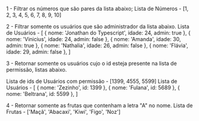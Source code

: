 1 - Filtrar os números que são pares da lista abaixo;
Lista de Números - [1, 2, 3, 4, 5, 6, 7, 8, 9, 10]


2 - Filtrar somente os usuários que são administrador da lista abaixo.
Lista de Usuários - [
  { nome: 'Jonathan do Typescript', idade: 24, admin: true }, 
  { nome: 'Vinicius', idade: 24, admin: false },
  { nome: 'Amanda', idade: 30, admin: true },
  { nome: 'Nathalia', idade: 26, admin: false },
  { nome: 'Flávia', idade: 29, admin: false },
]

3 - Retornar somente os usuários cujo o id esteja presente na lista de permissão, listas abaixo.

Lista de ids de Usuários com permissão - [1399, 4555, 5599]
Lista de Usuários - [
  { nome: 'Zezinho', id: 1399 },
  { nome: 'Fulana', id: 5689 },
  { nome: 'Beltrana', id: 5599 },
]

4 - Retornar somente as frutas que contenham a letra "A" no nome.
Lista de Frutas - ['Maçã', 'Abacaxi', 'Kiwi', 'Figo', 'Noz']